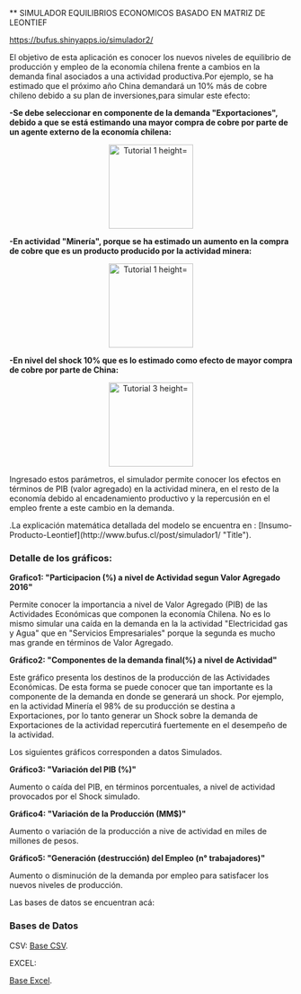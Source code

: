 


** SIMULADOR EQUILIBRIOS ECONOMICOS BASADO EN MATRIZ DE LEONTIEF

https://bufus.shinyapps.io/simulador2/

<p>
El objetivo de esta aplicación es conocer los nuevos niveles de equilibrio de producción y empleo de la economía chilena frente a cambios en la demanda final asociados a una actividad productiva.Por ejemplo, se ha estimado que el próximo año China demandará un 10% más de cobre chileno debido a su plan de inversiones,para simular este efecto:

<p>
<b>-Se debe seleccionar en componente de la demanda "Exportaciones", debido a que se está estimando una mayor compra de cobre por parte de un agente externo de la economía chilena:</b>
</p>

<center>
<img src="http://bufus.cl/tut1.PNG" alt="Tutorial 1 height="300" width="150" ">
</center>



<p><b>-En actividad "Minería", porque se ha estimado un aumento en la compra de cobre que es un producto producido por la actividad minera:</b> <p>


<center>
<img src="http://bufus.cl/tut2.PNG" alt="Tutorial 1 height="300" width="150" ">
</center>


<p><b>
-En nivel del shock 10% que es lo estimado como efecto de mayor compra de cobre por parte de China: 
</b></p>

<center>
<img src="http://bufus.cl/tut3.PNG" alt="Tutorial 3 height="150" width="150" ">
</center>


Ingresado estos parámetros, el simulador permite conocer los efectos en términos de PIB (valor agregado) en la actividad minera, en el resto de la economía debido al encadenamiento productivo y la repercusión en el empleo frente a este cambio en la demanda.

</p>
.La explicación matemática detallada del modelo se encuentra en :
[Insumo-Producto-Leontief](http://www.bufus.cl/post/simulador1/ "Title").

<h3>Detalle de los gráficos:</h3>

<b>Grafico1: "Participacion (%) a nivel de Actividad segun Valor Agregado 2016" </b>


Permite conocer la importancia a nivel de Valor Agregado (PIB) de las Actividades Económicas que
componen la economía Chilena. No es lo mismo simular una caída en la demanda en la la actividad "Electricidad gas y Agua" que en "Servicios Empresariales" porque la segunda es mucho mas grande
en términos de Valor Agregado.

<b>Gráfico2: "Componentes de la demanda final(%) a nivel de Actividad"</b>


Este gráfico presenta los destinos de la producción de las Actividades Económicas. De esta forma 
se puede conocer que tan importante es la componente de la demanda en donde se generará un shock.
Por ejemplo, en la actividad Minería el 98% de su producción se destina a Exportaciones, por lo tanto 
generar un Shock sobre la demanda de Exportaciones de la actividad repercutirá fuertemente en el 
desempeño de la actividad.

Los siguientes gráficos corresponden a datos Simulados.

<b>Gráfico3: "Variación del PIB (%)"</b>

Aumento o caída del PIB, en términos porcentuales,  a nivel de actividad provocados por el Shock simulado.

<b>Gráfico4: "Variación de la Producción (MM$)"</b>

Aumento o variación de la producción a nive de actividad en miles de millones de pesos.

<b>Gráfico5: "Generación (destrucción) del Empleo (n° trabajadores)"</b>

Aumento o disminución de la demanda por empleo para satisfacer los nuevos niveles de producción.



<p>
Las bases de datos se encuentran acá:
</p>


<h3>Bases de Datos</h3>

CSV:
[Base CSV](http://www.bufus.cl/leontief/bd_final.csv "Title").

EXCEL:

[Base Excel](http://www.bufus.cl/leontief/bd_final.xlsx "Title").



